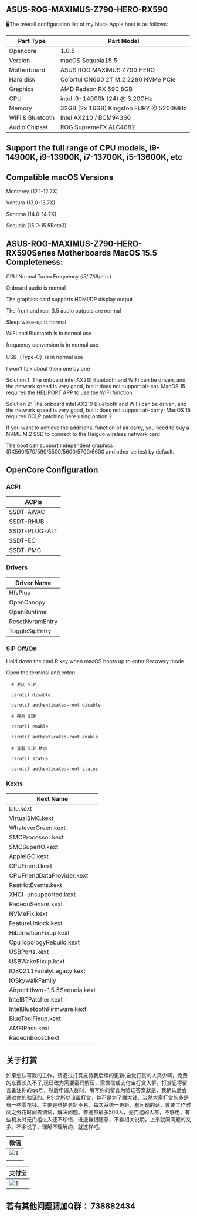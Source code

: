 ## ASUS-ROG-MAXIMUS-Z790-HERO-RX590

🖥️The overall configuration list of my black Apple host is as follows:

| Part Type            | Part Model 
|----------------------|----------------------------------------------|
| Opencore             |  1.0.5                                       |
| Version              |  macOS Sequoia15.5                           |
| Motherboard          |  ASUS ROG MAXIMUS Z790 HERO                  |
| Hard disk            |  Coiorful CN600 2T M.2 2280 NVMe PCIe        |
| Graphics             |  AMD Radeon RX 590 8GB                       |
| CPU                  |  intel i9-14900k (24) @ 3.20GHz              |
| Memory               |  32GB (2x 16GB) Kingston FURY @ 5200MHz      |
| WiFi & Bluetooth     |  Intel AX210 / BCM94360                      |
| Audio Chipset        |  ROG SupremeFX ALC4082                       |

## Support the full range of CPU models,  i9-14900K, i9-13900K, i7-13700K, i5-13600K, etc

## Compatible macOS Versions

 Monterey (12.1-12.7X)

 Ventura (13.0-13.7X)

 Sonoma (14.0-14.7X)

 Sequoia (15.0-15.5Beta3)

## ASUS-ROG-MAXIMUS-Z790-HERO-RX590Series Motherboards MacOS 15.5 Completeness:

 CPU Normal Turbo Frequency (i5/i7/i9/etc.)

 Onboard audio is normal

 The graphics card supports HDMI/DP display output

 The front and rear 3.5 audio outputs are normal

 Sleep wake-up is normal

 WIFI and Bluetooth is in normal use

 frequency conversion is in normal use

 USB（Type-C）is in normal use

I won't talk about them one by one

Solution 1: The onboard intel AX210 Bluetooth and WIFi can be driven, and the network speed is very good, but it does not support air-car. MacOS 15 requires the HELIPORT APP to use the WIFI function

Solution 2: The onboard intel AX210 Bluetooth and WIFi can be driven, and the network speed is very good, but it does not support air-carry; MacOS 15 requires OCLP patching here using option 2

If you want to achieve the additional function of air carry, you need to buy a NVME M.2 SSD to connect to the Heiguo wireless network card

The boot can support independent graphics (RX560/570/590/5500/5600/5700/6600 and other series) by default.

## OpenCore Configuration

### ACPI

| ACPIs                    |
|--------------------------|
|  SSDT-AWAC               |
|  SSDT-RHUB               |
|  SSDT-PLUG-ALT           |
|  SSDT-EC                 |
|  SSDT-PMC                | 

### Drivers

| Driver Name     |
|-----------------|
| HfsPlus         |
| OpenCanopy      |
| OpenRuntime     |
| ResetNvramEntry |
| ToggleSipEntry  |

### SIP Off/On

 Hold down the cmd R key when macOS boots up to enter Recovery mode

 Open the terminal and enter:

      # 关闭 SIP
      
      csrutil disable
      
      csrutil authenticated-root disable
      
      # 开启 SIP

      csrutil enable
      
      csrutil authenticated-root enable
      
      # 查看 SIP 状态
      
      csrutil status
      
      csrutil authenticated-root status

### Kexts

| Kext Name                             |
|---------------------------------------|
| Lilu.kext                             |
| VirtualSMC.kext                       |
| WhateverGreen.kext                    |
| SMCProcessor.kext                     |
| SMCSuperIO.kext                       |
| AppleIGC.kext                         |
| CPUFriend.kext                        |
| CPUFriendDataProvider.kext            | 
| RestrictEvents.kext                   |
| XHCI-unsupported.kext                 |
| RadeonSensor.kext                     |
| NVMeFix.kext                          |
| FeatureUnlock.kext                    | 
| HibernationFixup.kext                 | 
| CpuTopologyRebuild.kext               | 
| USBPorts.kext                         | 
| USBWakeFixup.kext                     | 
| IO80211FamilyLegacy.kext              | 
| IOSkywalkFamily                       |
| AirportItlwm-15.5Sequoia.kext         | 
| IntelBTPatcher.kext                   | 
| IntelBluetoothFirmware.kext           |
| BlueToolFixup.kext                    |
| AMFIPass.kext                         |
| RadeonBoost.kext                      |

## 关于打赏

如果您认可我的工作，请通过打赏支持我后续的更新(自觉打赏的人真少啊，免费的东西长久不了,现已改为需要密码解压，需微信或支付宝打赏入群。打赏记得留言备注你的qq号，然后申请入群时，填写你的留言为验证答案就是，我确认后会通过你的验证的。PS:之所以设置打赏，并不是为了赚大钱，当然大家打赏的多是有一些零花钱。主要是维护更新不易，每次系统一更新，有问题的话，就要工作时间之外花时间去调试，解决问题。普通群最多500人，无门槛的入群，不够用，有些机友对无门槛进入还不珍惜，进退群很随意，不看相关说明，上来就问问题的又多。不多说了，理解不理解的，就这样吧。

|  微信                                                                                 |
|---------------------------------------------------------------------------------------|
| ![1](https://github.com/user-attachments/assets/06d87fea-0d11-4bf4-b9ed-034dc7f53d06) |
|                                                                                       |

|  支付宝                                                                               |
|---------------------------------------------------------------------------------------|
| ![1](https://github.com/user-attachments/assets/b99e75b4-69d3-450a-aae4-1a610760372d) |                                                                                  |                                                                                       |


##  若有其他问题请加Q群： 738882434
